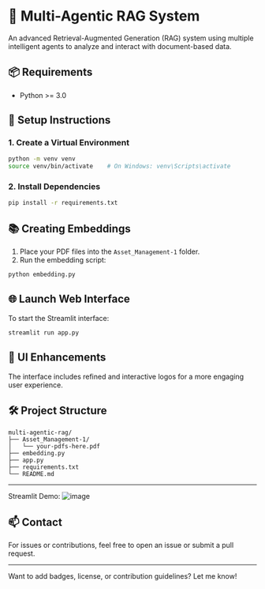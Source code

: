 # 🤖 Multi-Agentic RAG System

An advanced Retrieval-Augmented Generation (RAG) system using multiple intelligent agents to analyze and interact with document-based data.

## 📦 Requirements

- Python >= 3.0

## 🧱 Setup Instructions

### 1. Create a Virtual Environment

```bash
python -m venv venv
source venv/bin/activate    # On Windows: venv\Scripts\activate
```

### 2. Install Dependencies

```bash
pip install -r requirements.txt
```

## 📚 Creating Embeddings

1. Place your PDF files into the `Asset_Management-1` folder.
2. Run the embedding script:

```bash
python embedding.py
```

## 🌐 Launch Web Interface

To start the Streamlit interface:

```bash
streamlit run app.py
```

## 🎨 UI Enhancements

The interface includes refined and interactive logos for a more engaging user experience.

## 🛠 Project Structure

```
multi-agentic-rag/
├── Asset_Management-1/
│   └── your-pdfs-here.pdf
├── embedding.py
├── app.py
├── requirements.txt
└── README.md
```

---

Streamlit Demo:
![image](https://github.com/user-attachments/assets/d4f4a0a6-05bd-4ad4-9a74-ba434d0baf49)

## 📫 Contact

For issues or contributions, feel free to open an issue or submit a pull request.

---

Want to add badges, license, or contribution guidelines? Let me know!
